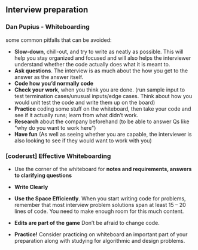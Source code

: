 ## Interview preparation

### Dan Pupius - Whiteboarding

some common pitfalls that can be avoided:

* **Slow-down**, chill-out, and try to write as neatly as possible. This will help you stay organized and focused and will also helps the interviewer understand whether the code actually does what it is meant to.
* **Ask questions**. The interview is as much about the how you get to the answer as the answer itself.
* **Code how you’d normally code**
* **Check your work**, when you think you are done. (run sample input to test termination cases/unusual inputs/edge cases. Think about how you would unit test the code and write them up on the board)
* **Practice** coding some stuff on the whiteboard, then take your code and see if it actually runs; learn from what didn’t work.
* **Research** about the company beforehand (to be able to answer Qs like "why do you want to work here")
* **Have fun** (As well as seeing whether you are capable, the interviewer is also looking to see if they would want to work with you)


### [coderust] Effective Whiteboarding

* Use the corner of the whiteboard for **notes and requirements, answers to clarifying questions**

* **Write Clearly**

* **Use the Space Efficiently**. When you start writing code for problems, remember that most interview problem solutions span at least 15 – 20 lines of code. You need to make enough room for this much content.

* **Edits are part of the game** Don’t be afraid to change code.

* **Practice!** Consider practicing on whiteboard an important part of your preparation along with studying for algorithmic and design problems.